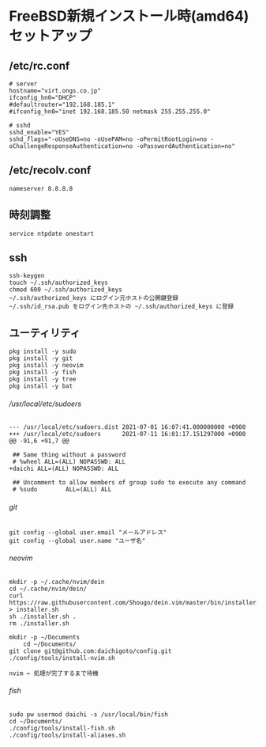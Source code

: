 # FreeBSD新規インストール時(amd64) セットアップ

## /etc/rc.conf

    # server
    hostname="virt.ongs.co.jp"
    ifconfig_hn0="DHCP"
    #defaultrouter="192.168.185.1"
    #ifconfig_hn0="inet 192.168.185.50 netmask 255.255.255.0"

    # sshd
    sshd_enable="YES"
    sshd_flags="-oUseDNS=no -oUsePAM=no -oPermitRootLogin=no -oChallengeResponseAuthentication=no -oPasswordAuthentication=no"

## /etc/recolv.conf

    nameserver 8.8.8.8

## 時刻調整

    service ntpdate onestart

## ssh

    ssh-keygen
    touch ~/.ssh/authorized_keys
    chmod 600 ~/.ssh/authorized_keys
    ~/.ssh/authorized_keys にログイン元ホストの公開鍵登録
    ~/.ssh/id_rsa.pub をログイン先ホストの ~/.ssh/authorized_keys に登録

## ユーティリティ

    pkg install -y sudo
    pkg install -y git
    pkg install -y neovim
    pkg install -y fish
    pkg install -y tree
    pkg install -y bat

###### /usr/local/etc/sudoers

    --- /usr/local/etc/sudoers.dist 2021-07-01 16:07:41.000000000 +0900
    +++ /usr/local/etc/sudoers      2021-07-11 16:01:17.151297000 +0900
    @@ -91,6 +91,7 @@
    
     ## Same thing without a password
     # %wheel ALL=(ALL) NOPASSWD: ALL
    +daichi ALL=(ALL) NOPASSWD: ALL
    
     ## Uncomment to allow members of group sudo to execute any command
     # %sudo        ALL=(ALL) ALL

###### git

    git config --global user.email "メールアドレス"
    git config --global user.name "ユーザ名"

###### neovim

    mkdir -p ~/.cache/nvim/dein
    cd ~/.cache/nvim/dein/
    curl https://raw.githubusercontent.com/Shougo/dein.vim/master/bin/installer.sh > installer.sh
    sh ./installer.sh .
    rm ./installer.sh

    mkdir -p ~/Documents
		cd ~/Documents/
    git clone git@github.com:daichigoto/config.git
    ./config/tools/install-nvim.sh

    nvim ← 処理が完了するまで待機

###### fish

    sudo pw usermod daichi -s /usr/local/bin/fish
    cd ~/Documents/
    ./config/tools/install-fish.sh
    ./config/tools/install-aliases.sh
